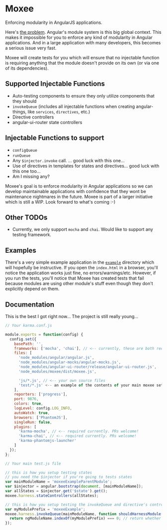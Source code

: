 # Moxee

Enforcing modularity in AngularJS applications.

Here's [the problem](http://jsbin.com/kolaci/edit?html,js,output). Angular's module system is this big global context.
This makes it impossible for you to enforce any kind of modularity in Angular applications. And in a large application
with many developers, this becomes a serious issue very fast.

Moxee will create tests for you which will ensure that no injectable function is requiring anything that the module
doesn't provide on its own (or via one of its dependencies).

## Supported Injectable Functions

 - Auto-testing components to ensure they only utilize components that they should
 - `invokeQueue` (includes all injectable functions when creating angular-things, like `services`, `directives`, etc.)
 - Directive controllers
 - angular-ui-router state controllers

## Injectable Functions to support

 - `configQueue`
 - `runQueue`
 - Any `$injector.invoke` call. ... good luck with this one...
 - Use of directives in templates for states and directives... good luck with this one too...
 - Am I missing any?

Moxee's goal is to enforce modularity in Angular applications so we can develop maintainable applications with
confidence that they wont be maintenance nightmares in the future. Moxee is part of a larger initiative which is still
a WIP. Look forward to what's coming :-)

## Other TODOs

 - Currently, we only support `mocha` and `chai`. Would like to support any testing framework.

## Examples

There's a very simple example application in the [`example`](example) directory which will hopefully be instructive. If
you open the `index.html` in a browser, you'll notice the application works just fine, no errors/warnings/etc. However,
if you run the tests, you'll notice that Moxee has created tests that fail because modules are using other module's
stuff even though they don't explicitly depend on them.

## Documentation

This is the best I got right now... The project is still really young...

```javascript
// Your karma.conf.js

module.exports = function(config) {
  config.set({
    basePath: '',
    frameworks: ['mocha', 'chai'], // <-- currently, these are both required... PR welcome to make it work without that!
    files: [
      'node_modules/angular/angular.js',
      'node_modules/angular-mocks/angular-mocks.js',
      'node_modules/angular-ui-router/release/angular-ui-router.js',
      'node_modules/moxee/dist/moxee.js',

      'js/*.js', // <-- your own source files
      'test/*.js' <-- an example of the contents of your main moxee setup test file is below
    ],
    reporters: ['progress'],
    port: 9876,
    colors: true,
    logLevel: config.LOG_INFO,
    autoWatch: true,
    browsers: ['PhantomJS'],
    singleRun: false,
    plugins: [
      'karma-mocha', // <-- required currently. PRs welcome!
      'karma-chai', // <-- required currently. PRs welcome!
      'karma-phantomjs-launcher'
    ]
  });
};
```

```javascript
// Your main test.js file

// this is how you setup testing states
// you need the $injector if you're going to tests states
var mainModuleName = 'moxeeExampleParentModule';
var $injector = angular.bootstrap(document, [mainModuleName]);
var allStates = $injector.get('$state').get();
moxee.harness.stateControllers(allStates);

// this is how you setup testing the invokeQueue and directive's controllers
var myModulePrefix = 'moxeeExample';
moxee.harness.invokeQueue(mainModuleName, function shouldHarnessModule(ngModuleName) {
  return ngModuleName.indexOf(myModulePrefix) === 0; // return whether or not you wish to test this module
});
```


